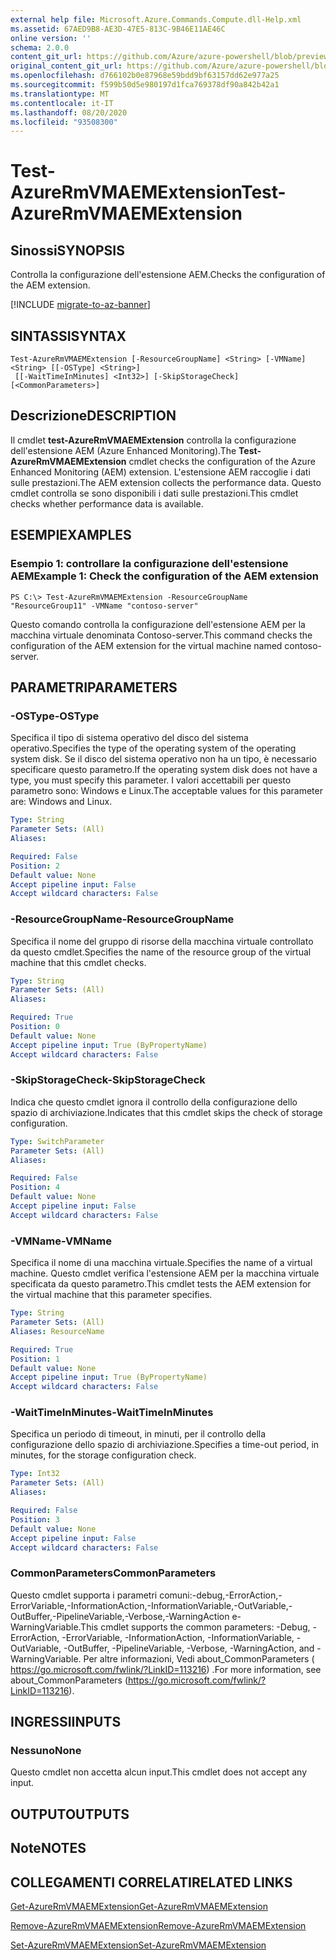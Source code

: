 ```yaml
---
external help file: Microsoft.Azure.Commands.Compute.dll-Help.xml
ms.assetid: 67AED9B8-AE3D-47E5-813C-9B46E11AE46C
online version: ''
schema: 2.0.0
content_git_url: https://github.com/Azure/azure-powershell/blob/preview/src/ResourceManager/Compute/Stack/Commands.Compute/help/Test-AzureRmVMAEMExtension.md
original_content_git_url: https://github.com/Azure/azure-powershell/blob/preview/src/ResourceManager/Compute/Stack/Commands.Compute/help/Test-AzureRmVMAEMExtension.md
ms.openlocfilehash: d766102b0e87968e59bdd9bf63157dd62e977a25
ms.sourcegitcommit: f599b50d5e980197d1fca769378df90a842b42a1
ms.translationtype: MT
ms.contentlocale: it-IT
ms.lasthandoff: 08/20/2020
ms.locfileid: "93508300"
---
```

# <span data-ttu-id="23f28-101">Test-AzureRmVMAEMExtension</span><span class="sxs-lookup"><span data-stu-id="23f28-101">Test-AzureRmVMAEMExtension</span></span>

## <span data-ttu-id="23f28-102">Sinossi</span><span class="sxs-lookup"><span data-stu-id="23f28-102">SYNOPSIS</span></span>
<span data-ttu-id="23f28-103">Controlla la configurazione dell'estensione AEM.</span><span class="sxs-lookup"><span data-stu-id="23f28-103">Checks the configuration of the AEM extension.</span></span>

[!INCLUDE [migrate-to-az-banner](../../includes/migrate-to-az-banner.md)]

## <span data-ttu-id="23f28-104">SINTASSI</span><span class="sxs-lookup"><span data-stu-id="23f28-104">SYNTAX</span></span>

```
Test-AzureRmVMAEMExtension [-ResourceGroupName] <String> [-VMName] <String> [[-OSType] <String>]
 [[-WaitTimeInMinutes] <Int32>] [-SkipStorageCheck] [<CommonParameters>]
```

## <span data-ttu-id="23f28-105">Descrizione</span><span class="sxs-lookup"><span data-stu-id="23f28-105">DESCRIPTION</span></span>
<span data-ttu-id="23f28-106">Il cmdlet **test-AzureRmVMAEMExtension** controlla la configurazione dell'estensione AEM (Azure Enhanced Monitoring).</span><span class="sxs-lookup"><span data-stu-id="23f28-106">The **Test-AzureRmVMAEMExtension** cmdlet checks the configuration of the Azure Enhanced Monitoring (AEM) extension.</span></span>
<span data-ttu-id="23f28-107">L'estensione AEM raccoglie i dati sulle prestazioni.</span><span class="sxs-lookup"><span data-stu-id="23f28-107">The AEM extension collects the performance data.</span></span>
<span data-ttu-id="23f28-108">Questo cmdlet controlla se sono disponibili i dati sulle prestazioni.</span><span class="sxs-lookup"><span data-stu-id="23f28-108">This cmdlet checks whether performance data is available.</span></span>

## <span data-ttu-id="23f28-109">ESEMPI</span><span class="sxs-lookup"><span data-stu-id="23f28-109">EXAMPLES</span></span>

### <span data-ttu-id="23f28-110">Esempio 1: controllare la configurazione dell'estensione AEM</span><span class="sxs-lookup"><span data-stu-id="23f28-110">Example 1: Check the configuration of the AEM extension</span></span>
```
PS C:\> Test-AzureRmVMAEMExtension -ResourceGroupName "ResourceGroup11" -VMName "contoso-server"
```

<span data-ttu-id="23f28-111">Questo comando controlla la configurazione dell'estensione AEM per la macchina virtuale denominata Contoso-server.</span><span class="sxs-lookup"><span data-stu-id="23f28-111">This command checks the configuration of the AEM extension for the virtual machine named contoso-server.</span></span>

## <span data-ttu-id="23f28-112">PARAMETRI</span><span class="sxs-lookup"><span data-stu-id="23f28-112">PARAMETERS</span></span>

### <span data-ttu-id="23f28-113">-OSType</span><span class="sxs-lookup"><span data-stu-id="23f28-113">-OSType</span></span>
<span data-ttu-id="23f28-114">Specifica il tipo di sistema operativo del disco del sistema operativo.</span><span class="sxs-lookup"><span data-stu-id="23f28-114">Specifies the type of the operating system of the operating system disk.</span></span>
<span data-ttu-id="23f28-115">Se il disco del sistema operativo non ha un tipo, è necessario specificare questo parametro.</span><span class="sxs-lookup"><span data-stu-id="23f28-115">If the operating system disk does not have a type, you must specify this parameter.</span></span>
<span data-ttu-id="23f28-116">I valori accettabili per questo parametro sono: Windows e Linux.</span><span class="sxs-lookup"><span data-stu-id="23f28-116">The acceptable values for this parameter are: Windows and Linux.</span></span>

```yaml
Type: String
Parameter Sets: (All)
Aliases: 

Required: False
Position: 2
Default value: None
Accept pipeline input: False
Accept wildcard characters: False
```

### <span data-ttu-id="23f28-117">-ResourceGroupName</span><span class="sxs-lookup"><span data-stu-id="23f28-117">-ResourceGroupName</span></span>
<span data-ttu-id="23f28-118">Specifica il nome del gruppo di risorse della macchina virtuale controllato da questo cmdlet.</span><span class="sxs-lookup"><span data-stu-id="23f28-118">Specifies the name of the resource group of the virtual machine that this cmdlet checks.</span></span>

```yaml
Type: String
Parameter Sets: (All)
Aliases: 

Required: True
Position: 0
Default value: None
Accept pipeline input: True (ByPropertyName)
Accept wildcard characters: False
```

### <span data-ttu-id="23f28-119">-SkipStorageCheck</span><span class="sxs-lookup"><span data-stu-id="23f28-119">-SkipStorageCheck</span></span>
<span data-ttu-id="23f28-120">Indica che questo cmdlet ignora il controllo della configurazione dello spazio di archiviazione.</span><span class="sxs-lookup"><span data-stu-id="23f28-120">Indicates that this cmdlet skips the check of storage configuration.</span></span>

```yaml
Type: SwitchParameter
Parameter Sets: (All)
Aliases: 

Required: False
Position: 4
Default value: None
Accept pipeline input: False
Accept wildcard characters: False
```

### <span data-ttu-id="23f28-121">-VMName</span><span class="sxs-lookup"><span data-stu-id="23f28-121">-VMName</span></span>
<span data-ttu-id="23f28-122">Specifica il nome di una macchina virtuale.</span><span class="sxs-lookup"><span data-stu-id="23f28-122">Specifies the name of a virtual machine.</span></span>
<span data-ttu-id="23f28-123">Questo cmdlet verifica l'estensione AEM per la macchina virtuale specificata da questo parametro.</span><span class="sxs-lookup"><span data-stu-id="23f28-123">This cmdlet tests the AEM extension for the virtual machine that this parameter specifies.</span></span>

```yaml
Type: String
Parameter Sets: (All)
Aliases: ResourceName

Required: True
Position: 1
Default value: None
Accept pipeline input: True (ByPropertyName)
Accept wildcard characters: False
```

### <span data-ttu-id="23f28-124">-WaitTimeInMinutes</span><span class="sxs-lookup"><span data-stu-id="23f28-124">-WaitTimeInMinutes</span></span>
<span data-ttu-id="23f28-125">Specifica un periodo di timeout, in minuti, per il controllo della configurazione dello spazio di archiviazione.</span><span class="sxs-lookup"><span data-stu-id="23f28-125">Specifies a time-out period, in minutes, for the storage configuration check.</span></span>

```yaml
Type: Int32
Parameter Sets: (All)
Aliases: 

Required: False
Position: 3
Default value: None
Accept pipeline input: False
Accept wildcard characters: False
```

### <span data-ttu-id="23f28-126">CommonParameters</span><span class="sxs-lookup"><span data-stu-id="23f28-126">CommonParameters</span></span>
<span data-ttu-id="23f28-127">Questo cmdlet supporta i parametri comuni:-debug,-ErrorAction,-ErrorVariable,-InformationAction,-InformationVariable,-OutVariable,-OutBuffer,-PipelineVariable,-Verbose,-WarningAction e-WarningVariable.</span><span class="sxs-lookup"><span data-stu-id="23f28-127">This cmdlet supports the common parameters: -Debug, -ErrorAction, -ErrorVariable, -InformationAction, -InformationVariable, -OutVariable, -OutBuffer, -PipelineVariable, -Verbose, -WarningAction, and -WarningVariable.</span></span> <span data-ttu-id="23f28-128">Per altre informazioni, Vedi about_CommonParameters ( https://go.microsoft.com/fwlink/?LinkID=113216) .</span><span class="sxs-lookup"><span data-stu-id="23f28-128">For more information, see about_CommonParameters (https://go.microsoft.com/fwlink/?LinkID=113216).</span></span>

## <span data-ttu-id="23f28-129">INGRESSI</span><span class="sxs-lookup"><span data-stu-id="23f28-129">INPUTS</span></span>

### <span data-ttu-id="23f28-130">Nessuno</span><span class="sxs-lookup"><span data-stu-id="23f28-130">None</span></span>
<span data-ttu-id="23f28-131">Questo cmdlet non accetta alcun input.</span><span class="sxs-lookup"><span data-stu-id="23f28-131">This cmdlet does not accept any input.</span></span>

## <span data-ttu-id="23f28-132">OUTPUT</span><span class="sxs-lookup"><span data-stu-id="23f28-132">OUTPUTS</span></span>

## <span data-ttu-id="23f28-133">Note</span><span class="sxs-lookup"><span data-stu-id="23f28-133">NOTES</span></span>

## <span data-ttu-id="23f28-134">COLLEGAMENTI CORRELATI</span><span class="sxs-lookup"><span data-stu-id="23f28-134">RELATED LINKS</span></span>

[<span data-ttu-id="23f28-135">Get-AzureRmVMAEMExtension</span><span class="sxs-lookup"><span data-stu-id="23f28-135">Get-AzureRmVMAEMExtension</span></span>](./Get-AzureRmVMAEMExtension.md)

[<span data-ttu-id="23f28-136">Remove-AzureRmVMAEMExtension</span><span class="sxs-lookup"><span data-stu-id="23f28-136">Remove-AzureRmVMAEMExtension</span></span>](./Remove-AzureRmVMAEMExtension.md)

[<span data-ttu-id="23f28-137">Set-AzureRmVMAEMExtension</span><span class="sxs-lookup"><span data-stu-id="23f28-137">Set-AzureRmVMAEMExtension</span></span>](./Set-AzureRmVMAEMExtension.md)



